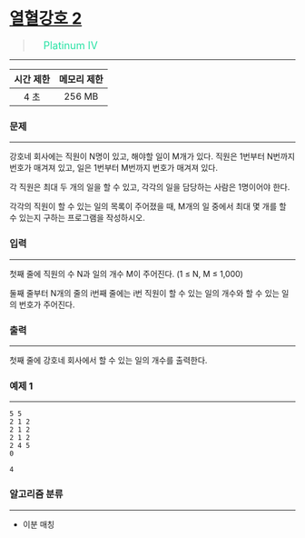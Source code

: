 # [열혈강호 2](https://www.acmicpc.net/problem/11376)

> <img src="https://d2gd6pc034wcta.cloudfront.net/tier/17.svg" width="16" heigth="21" style = "vertical-align: middle;"/>&nbsp;<span style="font-size: 18px; color: #27e2a4;">Platinum IV</span>

***

<div align="center">

|시간 제한|메모리 제한|
|:---:|:---:|
|4 초 |256 MB|

</div>

### 문제

***

강호네 회사에는 직원이 N명이 있고, 해야할 일이 M개가 있다. 직원은 1번부터 N번까지 번호가 매겨져 있고, 일은 1번부터 M번까지 번호가 매겨져 있다.

각 직원은 최대 두 개의 일을 할 수 있고, 각각의 일을 담당하는 사람은 1명이어야 한다.

각각의 직원이 할 수 있는 일의 목록이 주어졌을 때, M개의 일 중에서 최대 몇 개를 할 수 있는지 구하는 프로그램을 작성하시오.

### 입력

***

첫째 줄에 직원의 수 N과 일의 개수 M이 주어진다. (1 ≤ N, M ≤ 1,000)

둘째 줄부터 N개의 줄의 i번째 줄에는 i번 직원이 할 수 있는 일의 개수와 할 수 있는 일의 번호가 주어진다.

### 출력

***

첫째 줄에 강호네 회사에서 할 수 있는 일의 개수를 출력한다.

### 예제 1

***

```
5 5
2 1 2
2 1 2
2 1 2
2 4 5
0
```

```
4
```

### 알고리즘 분류

***

* 이분 매칭

